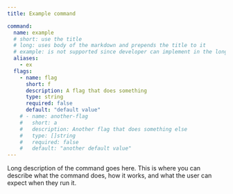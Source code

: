 ```yaml
---
title: Example command

command:
  name: example
  # short: use the title
  # long: uses body of the markdown and prepends the title to it
  # example: is not supported since developer can implement in the long description
  aliases:
    - ex
  flags:
    - name: flag
      short: f
      description: A flag that does something
      type: string
      required: false
      default: "default value"
    # - name: another-flag
    #   short: a
    #   description: Another flag that does something else
    #   type: []string
    #   required: false
    #   default: "another default value"
---
```


Long description of the command goes here. This is where you can describe what the command does, how
it works, and what the user can expect when they run it.
